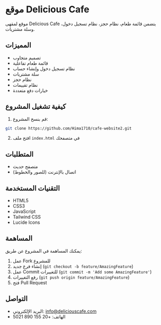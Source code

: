 # موقع Delicious Cafe

موقع لمقهى Delicious Cafe يتضمن قائمة طعام، نظام حجز، نظام تسجيل دخول، وسلة مشتريات.

## المميزات
- تصميم متجاوب
- قائمة طعام تفاعلية
- نظام تسجيل دخول وإنشاء حساب
- سلة مشتريات
- نظام حجز
- نظام تقييمات
- خيارات دفع متعددة

## كيفية تشغيل المشروع

1. قم بنسخ المشروع:
```bash
git clone https://github.com/Hima1710/cafe-website2.git
```

2. افتح ملف `index.html` في متصفحك

## المتطلبات
- متصفح حديث
- اتصال بالإنترنت (للصور والخطوط)

## التقنيات المستخدمة
- HTML5
- CSS3
- JavaScript
- Tailwind CSS
- Lucide Icons

## المساهمة
يمكنك المساهمة في المشروع عن طريق:
1. عمل Fork للمشروع
2. إنشاء فرع جديد (`git checkout -b feature/AmazingFeature`)
3. عمل Commit للتغييرات (`git commit -m 'Add some AmazingFeature'`)
4. رفع التغييرات (`git push origin feature/AmazingFeature`)
5. فتح Pull Request

## التواصل
- البريد الإلكتروني: info@deliciouscafe.com
- الهاتف: +20 155 890 5021 